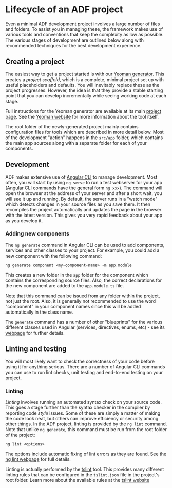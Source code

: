 # Lifecycle of an ADF project

Even a minimal ADF development project involves a large number of files
and folders. To assist you in managing these, the framework makes use of
various tools and conventions that keep the complexity as low as possible.
The various stages of development are outlined below along with recommended
techniques for the best development experience.

## Creating a project

The easiest way to get a project started is with our 
[Yeoman generator](https://github.com/Alfresco/generator-ng2-alfresco-app).
This creates a *project scaffold*, which is a complete, minimal project set
up with useful placeholders and defaults. You will inevitably replace these as
the project progresses. However, the idea is that they provide a stable starting
point that you can develop incrementally while seeing working code at each stage.

Full instructions for the Yeoman generator are available at its main
[project page](https://github.com/Alfresco/generator-ng2-alfresco-app). See the
[Yeoman website](http://yeoman.io/) for more information about the tool itself.

The root folder of the newly-generated project mainly contains configuration files
for tools which are described in more detail below. Most of the development "action"
happens in the `src/app` folder, which contains the main app sources along with a
separate folder for each of your components.

## Development

ADF makes extensive use of [Angular CLI](https://github.com/angular/angular-cli)
to manage development. Most often, you will start by using `ng serve` to run a
test webserver for your app (Angular CLI commands have the general form `ng xxx`).
The command will open the browser at the address of your server and after a short
wait, you will see it up and running. By default, the server runs in a "watch mode"
which detects changes in your source files as you save them. It then recompiles the
project automatically and updates the page in the browser with the latest version.
This gives you very rapid feedback about your app as you develop it.

### Adding new components

The `ng generate` command in Angular CLI can be used to add components, services
and other classes to your project. For example, you could add a new component with
the following command:

`ng generate component <my-component-name> -m app.module`

This creates a new folder in the `app` folder for the component which contains the
corresponding source files. Also, the correct declarations for the new component are
added to the `app.module.ts` file.

Note that this command can be issued from any folder within the project, not
just the root. Also, it is generally not recommended to use the word "component" in
your component names since this will be added automatically in the class name.

The `generate` command has a number of other "blueprints" for the various different
classes used in Angular (services, directives, enums, etc) - see its
[webpage](https://github.com/angular/angular-cli/wiki/generate) for further details.

## Linting and testing

You will most likely want to check the correctness of your code before using it for
anything serious. There are a number of Angular CLI commands you can use to run
lint checks, unit testing and end-to-end testing on your project.

### Linting

*Linting* involves running an automated syntax check on your source code. This goes
a stage further than the syntax checker in the compiler by reporting code *style* issues.
Some of these are simply a matter of making the code look neat, but others can improve
efficiency or security among other things. In the ADF project, linting is provided by
the `ng lint` command. Note that unlike `ng generate`, this command must be run from the
root folder of the project:

`ng lint <options>`

The options include automatic fixing of lint errors as they are found.
See the [ng lint webpage](https://github.com/angular/angular-cli/wiki/lint) for full
details.

Linting is actually performed by the [tslint](https://github.com/angular/angular-cli/wiki/lint)
tool. This provides many different linting rules that can be configured in the `tslint.json`
file in the project's root folder. Learn more about the available rules at the
[tslint website](https://palantir.github.io/tslint/rules/)
